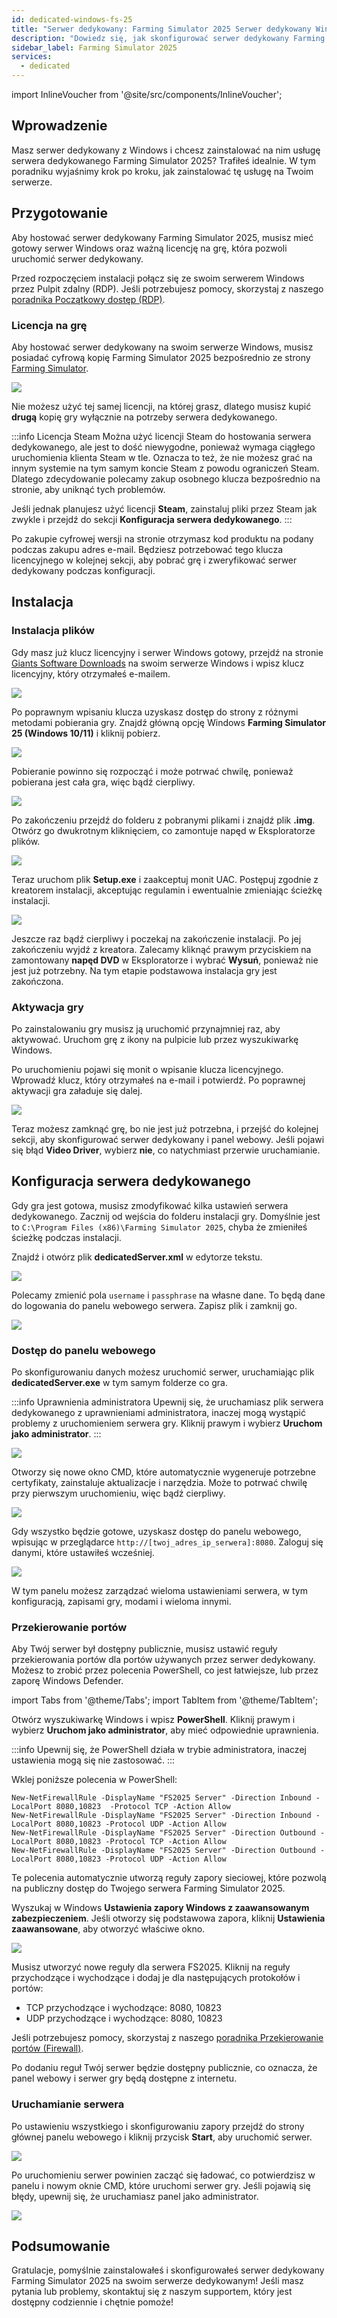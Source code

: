 ```yaml
---
id: dedicated-windows-fs-25
title: "Serwer dedykowany: Farming Simulator 2025 Serwer dedykowany Windows - konfiguracja"
description: "Dowiedz się, jak skonfigurować serwer dedykowany Farming Simulator 2025 na Windows, aby płynnie hostować gry multiplayer → Sprawdź teraz"
sidebar_label: Farming Simulator 2025
services:
  - dedicated
---
```


import InlineVoucher from '@site/src/components/InlineVoucher';

## Wprowadzenie

Masz serwer dedykowany z Windows i chcesz zainstalować na nim usługę serwera dedykowanego Farming Simulator 2025? Trafiłeś idealnie. W tym poradniku wyjaśnimy krok po kroku, jak zainstalować tę usługę na Twoim serwerze.

<InlineVoucher />

## Przygotowanie

Aby hostować serwer dedykowany Farming Simulator 2025, musisz mieć gotowy serwer Windows oraz ważną licencję na grę, która pozwoli uruchomić serwer dedykowany.

Przed rozpoczęciem instalacji połącz się ze swoim serwerem Windows przez Pulpit zdalny (RDP). Jeśli potrzebujesz pomocy, skorzystaj z naszego [poradnika Początkowy dostęp (RDP)](vserver-windows-userdp.md).

### Licencja na grę

Aby hostować serwer dedykowany na swoim serwerze Windows, musisz posiadać cyfrową kopię Farming Simulator 2025 bezpośrednio ze strony [Farming Simulator](https://www.farming-simulator.com/buy-now.php).

![](https://screensaver01.zap-hosting.com/index.php/s/F7j4opS3tXZKSHs/preview)

Nie możesz użyć tej samej licencji, na której grasz, dlatego musisz kupić **drugą** kopię gry wyłącznie na potrzeby serwera dedykowanego.

:::info Licencja Steam
Można użyć licencji Steam do hostowania serwera dedykowanego, ale jest to dość niewygodne, ponieważ wymaga ciągłego uruchomienia klienta Steam w tle. Oznacza to też, że nie możesz grać na innym systemie na tym samym koncie Steam z powodu ograniczeń Steam. Dlatego zdecydowanie polecamy zakup osobnego klucza bezpośrednio na stronie, aby uniknąć tych problemów.

Jeśli jednak planujesz użyć licencji **Steam**, zainstaluj pliki przez Steam jak zwykle i przejdź do sekcji **Konfiguracja serwera dedykowanego**.
:::

Po zakupie cyfrowej wersji na stronie otrzymasz kod produktu na podany podczas zakupu adres e-mail. Będziesz potrzebować tego klucza licencyjnego w kolejnej sekcji, aby pobrać grę i zweryfikować serwer dedykowany podczas konfiguracji.

## Instalacja

### Instalacja plików

Gdy masz już klucz licencyjny i serwer Windows gotowy, przejdź na stronie [Giants Software Downloads](https://eshop.giants-software.com/downloads.php) na swoim serwerze Windows i wpisz klucz licencyjny, który otrzymałeś e-mailem.

![](https://screensaver01.zap-hosting.com/index.php/s/srzwXmn2K5GPy2r/preview)

Po poprawnym wpisaniu klucza uzyskasz dostęp do strony z różnymi metodami pobierania gry. Znajdź główną opcję Windows **Farming Simulator 25 (Windows 10/11)** i kliknij pobierz.

![](https://screensaver01.zap-hosting.com/index.php/s/boLooPWLYEqwtbp/preview)

Pobieranie powinno się rozpocząć i może potrwać chwilę, ponieważ pobierana jest cała gra, więc bądź cierpliwy.

![](https://screensaver01.zap-hosting.com/index.php/s/8YZgmrQJMrMas2p/preview)

Po zakończeniu przejdź do folderu z pobranymi plikami i znajdź plik **.img**. Otwórz go dwukrotnym kliknięciem, co zamontuje napęd w Eksploratorze plików.

![](https://screensaver01.zap-hosting.com/index.php/s/eHqKPF28JFkgyLp/preview)

Teraz uruchom plik **Setup.exe** i zaakceptuj monit UAC. Postępuj zgodnie z kreatorem instalacji, akceptując regulamin i ewentualnie zmieniając ścieżkę instalacji.

![](https://screensaver01.zap-hosting.com/index.php/s/5mCg8wsgRzTQwzj/preview)

Jeszcze raz bądź cierpliwy i poczekaj na zakończenie instalacji. Po jej zakończeniu wyjdź z kreatora. Zalecamy kliknąć prawym przyciskiem na zamontowany **napęd DVD** w Eksploratorze i wybrać **Wysuń**, ponieważ nie jest już potrzebny. Na tym etapie podstawowa instalacja gry jest zakończona.

### Aktywacja gry

Po zainstalowaniu gry musisz ją uruchomić przynajmniej raz, aby aktywować. Uruchom grę z ikony na pulpicie lub przez wyszukiwarkę Windows.

Po uruchomieniu pojawi się monit o wpisanie klucza licencyjnego. Wprowadź klucz, który otrzymałeś na e-mail i potwierdź. Po poprawnej aktywacji gra załaduje się dalej.

![](https://screensaver01.zap-hosting.com/index.php/s/nnFkynzt9Bapdk4/preview)

Teraz możesz zamknąć grę, bo nie jest już potrzebna, i przejść do kolejnej sekcji, aby skonfigurować serwer dedykowany i panel webowy. Jeśli pojawi się błąd **Video Driver**, wybierz **nie**, co natychmiast przerwie uruchamianie.

## Konfiguracja serwera dedykowanego

Gdy gra jest gotowa, musisz zmodyfikować kilka ustawień serwera dedykowanego. Zacznij od wejścia do folderu instalacji gry. Domyślnie jest to `C:\Program Files (x86)\Farming Simulator 2025`, chyba że zmieniłeś ścieżkę podczas instalacji.

Znajdź i otwórz plik **dedicatedServer.xml** w edytorze tekstu.

![](https://screensaver01.zap-hosting.com/index.php/s/q4QXo9S4rDTrknc/preview)

Polecamy zmienić pola `username` i `passphrase` na własne dane. To będą dane do logowania do panelu webowego serwera. Zapisz plik i zamknij go.

![](https://screensaver01.zap-hosting.com/index.php/s/B7bqNTYnD3bHw7y/preview)

### Dostęp do panelu webowego

Po skonfigurowaniu danych możesz uruchomić serwer, uruchamiając plik **dedicatedServer.exe** w tym samym folderze co gra.

:::info Uprawnienia administratora
Upewnij się, że uruchamiasz plik serwera dedykowanego z uprawnieniami administratora, inaczej mogą wystąpić problemy z uruchomieniem serwera gry. Kliknij prawym i wybierz **Uruchom jako administrator**.
:::

![](https://screensaver01.zap-hosting.com/index.php/s/RDcLPWqzyBmGPDm/preview)

Otworzy się nowe okno CMD, które automatycznie wygeneruje potrzebne certyfikaty, zainstaluje aktualizacje i narzędzia. Może to potrwać chwilę przy pierwszym uruchomieniu, więc bądź cierpliwy.

![](https://screensaver01.zap-hosting.com/index.php/s/xfk2BgNmEZFmNZG/preview)

Gdy wszystko będzie gotowe, uzyskasz dostęp do panelu webowego, wpisując w przeglądarce `http://[twoj_adres_ip_serwera]:8080`. Zaloguj się danymi, które ustawiłeś wcześniej.

![](https://screensaver01.zap-hosting.com/index.php/s/Yx57Zn6xCqMYkwz/preview)

W tym panelu możesz zarządzać wieloma ustawieniami serwera, w tym konfiguracją, zapisami gry, modami i wieloma innymi.

### Przekierowanie portów

Aby Twój serwer był dostępny publicznie, musisz ustawić reguły przekierowania portów dla portów używanych przez serwer dedykowany. Możesz to zrobić przez polecenia PowerShell, co jest łatwiejsze, lub przez zaporę Windows Defender.

import Tabs from '@theme/Tabs';
import TabItem from '@theme/TabItem';

<Tabs>
<TabItem value="powershell" label="Przez PowerShell" default>

Otwórz wyszukiwarkę Windows i wpisz **PowerShell**. Kliknij prawym i wybierz **Uruchom jako administrator**, aby mieć odpowiednie uprawnienia.

:::info
Upewnij się, że PowerShell działa w trybie administratora, inaczej ustawienia mogą się nie zastosować.
:::

Wklej poniższe polecenia w PowerShell:
```
New-NetFirewallRule -DisplayName "FS2025 Server" -Direction Inbound -LocalPort 8080,10823  -Protocol TCP -Action Allow
New-NetFirewallRule -DisplayName "FS2025 Server" -Direction Inbound -LocalPort 8080,10823 -Protocol UDP -Action Allow
New-NetFirewallRule -DisplayName "FS2025 Server" -Direction Outbound -LocalPort 8080,10823 -Protocol TCP -Action Allow
New-NetFirewallRule -DisplayName "FS2025 Server" -Direction Outbound -LocalPort 8080,10823 -Protocol UDP -Action Allow
```

Te polecenia automatycznie utworzą reguły zapory sieciowej, które pozwolą na publiczny dostęp do Twojego serwera Farming Simulator 2025.

</TabItem>

<TabItem value="windefender" label="Przez Windows Defender">

Wyszukaj w Windows **Ustawienia zapory Windows z zaawansowanym zabezpieczeniem**. Jeśli otworzy się podstawowa zapora, kliknij **Ustawienia zaawansowane**, aby otworzyć właściwe okno.

![](https://github.com/zaphosting/docs/assets/42719082/5fb9f943-7e51-4d8f-9df4-2f5ff60857d3)

Musisz utworzyć nowe reguły dla serwera FS2025. Kliknij na reguły przychodzące i wychodzące i dodaj je dla następujących protokołów i portów:
- TCP przychodzące i wychodzące: 8080, 10823
- UDP przychodzące i wychodzące: 8080, 10823

Jeśli potrzebujesz pomocy, skorzystaj z naszego [poradnika Przekierowanie portów (Firewall)](vserver-windows-port.md).

</TabItem>
</Tabs>

Po dodaniu reguł Twój serwer będzie dostępny publicznie, co oznacza, że panel webowy i serwer gry będą dostępne z internetu.

### Uruchamianie serwera

Po ustawieniu wszystkiego i skonfigurowaniu zapory przejdź do strony głównej panelu webowego i kliknij przycisk **Start**, aby uruchomić serwer.

![](https://screensaver01.zap-hosting.com/index.php/s/5S4FmawFoJBsMyo/preview)

Po uruchomieniu serwer powinien zacząć się ładować, co potwierdzisz w panelu i nowym oknie CMD, które uruchomi serwer gry. Jeśli pojawią się błędy, upewnij się, że uruchamiasz panel jako administrator.

![](https://screensaver01.zap-hosting.com/index.php/s/QtgAz7kpJq6knjf/preview)

## Podsumowanie

Gratulacje, pomyślnie zainstalowałeś i skonfigurowałeś serwer dedykowany Farming Simulator 2025 na swoim serwerze dedykowanym! Jeśli masz pytania lub problemy, skontaktuj się z naszym supportem, który jest dostępny codziennie i chętnie pomoże!

<InlineVoucher />